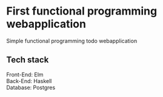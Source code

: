 # First functional programming webapplication

Simple functional programming todo webapplication

## Tech stack

Front-End: Elm  
Back-End: Haskell  
Database: Postgres  

